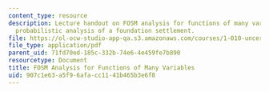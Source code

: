 ```yaml
---
content_type: resource
description: Lecture handout on FOSM analysis for functions of many variables and
  probabilistic analysis of a foundation settlement.
file: https://ol-ocw-studio-app-qa.s3.amazonaws.com/courses/1-010-uncertainty-in-engineering-fall-2008/907c1e63a5f96afacc1141b465b3e6f8_app_14.pdf
file_type: application/pdf
parent_uid: 71fd70ed-185c-332b-74e6-4e459fe7b890
resourcetype: Document
title: FOSM Analysis for Functions of Many Variables
uid: 907c1e63-a5f9-6afa-cc11-41b465b3e6f8
---
```

